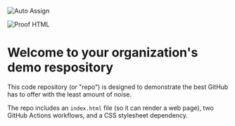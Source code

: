![Auto Assign](https://github.com/Binary-Explorers/demo-repository/actions/workflows/auto-assign.yml/badge.svg)

![Proof HTML](https://github.com/Binary-Explorers/demo-repository/actions/workflows/proof-html.yml/badge.svg)

# Welcome to your organization's demo respository
This code repository (or "repo") is designed to demonstrate the best GitHub has to offer with the least amount of noise.

The repo includes an `index.html` file (so it can render a web page), two GitHub Actions workflows, and a CSS stylesheet dependency.
